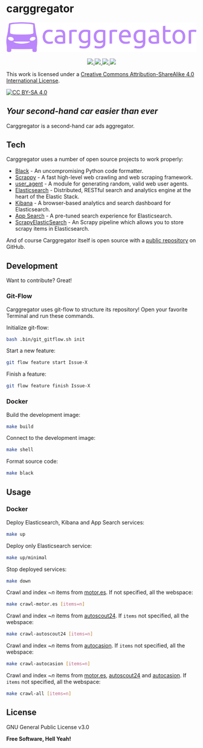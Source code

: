 # carggregator

<p align="center">
    <a href="https://github.com/eliseobao/carggregator/" alt="carggregator">
        <img src="https://github.com/eliseobao/carggregator/blob/develop/images/corporate/carggregator_logo_1.svg" />
    </a>
</p>


<p align="center">
    <a href="https://github.com/eliseobao/carggregator/blob/develop/LICENSE" alt="License">
        <img src="https://img.shields.io/github/license/eliseobao/carggregator" />
    </a>
    <a href="https://github.com/eliseobao/carggregator/graphs/contributors" alt="Contributors">
        <img src="https://img.shields.io/github/contributors/eliseobao/carggregator" />
    </a>
    <a href="https://github.com/eliseobao/carggregator/pulse" alt="Activity">
        <img src="https://img.shields.io/github/commit-activity/m/eliseobao/carggregator" />
    </a>
    <a href="#stars" alt="Stars">
        <img src="https://img.shields.io/github/stars/eliseobao/carggregator" />
    </a>
</p>


This work is licensed under a [Creative Commons Attribution-ShareAlike 4.0 International License][cc-by-sa].

[![CC BY-SA 4.0][cc-by-sa-image]][cc-by-sa]

[cc-by-sa]: http://creativecommons.org/licenses/by-sa/4.0/
[cc-by-sa-image]: https://licensebuttons.net/l/by-sa/4.0/88x31.png

## _Your second-hand car easier than ever_


Carggregator is a second-hand car ads aggregator.


## Tech

Carggregator uses a number of open source projects to work properly:

- [Black] - An uncompromising Python code formatter.
- [Scrappy] - A fast high-level web crawling and web scraping framework.
- [user_agent] - A module for generating random, valid web user agents.
- [Elasticsearch] - Distributed, RESTful search and analytics engine at the heart of the Elastic Stack.
- [Kibana] - A browser-based analytics and search dashboard for Elasticsearch.
- [App Search] - A pre-tuned search experience for Elasticsearch.
- [ScrapyElasticSearch] - An Scrapy pipeline which allows you to store scrapy items in Elasticsearch.

And of course Carggregator itself is open source with a [public repository][carggregator] on GitHub.


## Development

Want to contribute? Great!


### Git-Flow

Carggregator uses git-flow to structure its repository! Open your favorite Terminal and run these commands.

Initialize git-flow:
```sh
bash .bin/git_gitflow.sh init
```

Start a new feature:
```sh
git flow feature start Issue-X
```

Finish a feature:
```sh
git flow feature finish Issue-X
```

### Docker

Build the development image:
```sh
make build
```

Connect to the development image:
```sh
make shell
```

Format source code:
```sh
make black
```


## Usage

### Docker

Deploy Elasticsearch, Kibana and App Search services:
```sh
make up
```

Deploy only Elasticsearch service:
```sh
make up/minimal
```

Stop deployed services:
```sh
make down
```

Crawl and index ~_n_ items from [motor.es](https://www.motor.es/coches-segunda-mano/).
If not specified, all the webspace:
```sh
make crawl-motor.es [items=n]
```

Crawl and index ~_n_ items from [autoscout24](https://www.autoscout24.es/lst?sort=standard&desc=0&ustate=N,U&atype=C&cy=E).
If `items` not specified, all the webspace:
```sh
make crawl-autoscout24 [items=n]
```

Crawl and index ~_n_ items from [autocasion](https://www.autocasion.com/coches-ocasion).
If `items` not specified, all the webspace:
```sh
make crawl-autocasion [items=n]
```

Crawl and index ~_n_ items from [motor.es](https://www.motor.es/coches-segunda-mano/),
[autoscout24](https://www.autoscout24.es/lst?sort=standard&desc=0&ustate=N,U&atype=C&cy=E) and
[autocasion](https://www.autocasion.com/coches-ocasion). If `items` not specified, all the webspace:
```sh
make crawl-all [items=n]
```
## License

GNU General Public License v3.0


**Free Software, Hell Yeah!**




[carggregator]: <https://github.com/eliseobao/carggregator>
[git-repo-url]: <https://github.com/eliseobao/carggregator.git>

[Black]: <https://github.com/psf/black>
[Scrappy]: <https://github.com/scrapy/scrapy>
[user_agent]: <https://github.com/lorien/user_agent>
[Elasticsearch]: <https://github.com/elastic/elasticsearch>
[Kibana]: <https://github.com/elastic/kibana>
[App Search]: <https://github.com/elastic/app-search-javascript>
[ScrapyElasticSearch]: <https://github.com/jayzeng/scrapy-elasticsearch>
